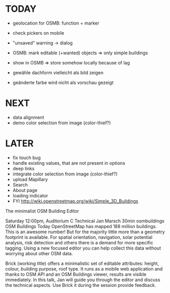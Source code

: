 
# TODAY

- geolocation for OSMB: function + marker
- check pickers on mobile
- "unsaved" warning -> dialog
- OSMB: mark editable (+wanted) objects => only simple buildings
- show in OSMB => store somehow locally because of lag




- gewähle dachform vielleicht als bild zeigen
- geänderte farbe wird nicht als vorschau gezeigt


# NEXT

- data alignment
- demo color selection from image (color-thief?)


# LATER

- fix touch bug
- handle existing values, that are not present in options
- deep links
- integrate color selection from image (color-thief?)
- upload Mapillary
- Search
- About page
- loading indicator
- FYI http://wiki.openstreetmap.org/wiki/Simple_3D_Buildings










The minimalist OSM Building Editor

Saturday 12:00pm, Auditorium C
 Technical
Jan Marsch 30min
 osmbuildings
OSM Buildings
Today OpenStreetMap has mapped 188 million buildings. This is an awesome number! But for the majority little more than a geometry footprint is available. For spatial orientation, navigation, solar potential analysis, risk detection and others there is a demand for more specific tagging. Using a new focused editor you can help collect this data without worrying about other OSM data.

Brick (working title) offers a minimalistic set of editable attributes: height, colour, building purpose, roof type. It runs as a mobile web application and thanks to OSM API and an OSM Buildings viewer, results are visible immediately. In this talk, Jan will guide you through the editor and discuss the technical aspects. Use Brick it during the session provide feedback.